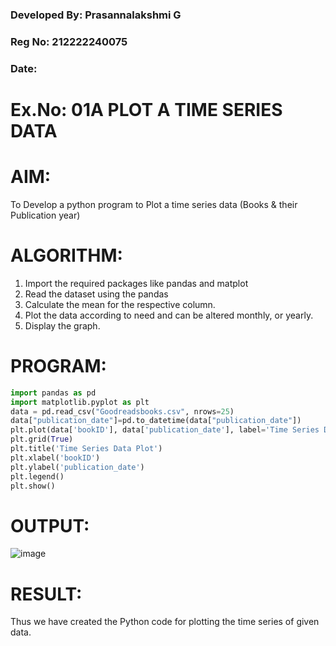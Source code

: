 ### Developed By: Prasannalakshmi G
### Reg No: 212222240075
###  Date: 
# Ex.No: 01A PLOT A TIME SERIES DATA

# AIM:
To Develop a python program to Plot a time series data (Books & their Publication year)
# ALGORITHM:
1. Import the required packages like pandas and matplot
2. Read the dataset using the pandas
3. Calculate the mean for the respective column.
4. Plot the data according to need and can be altered monthly, or yearly.
5. Display the graph.

# PROGRAM:
```python
import pandas as pd
import matplotlib.pyplot as plt
data = pd.read_csv("Goodreadsbooks.csv", nrows=25)
data["publication_date"]=pd.to_datetime(data["publication_date"])
plt.plot(data['bookID'], data['publication_date'], label='Time Series Data')
plt.grid(True)
plt.title('Time Series Data Plot')
plt.xlabel('bookID')
plt.ylabel('publication_date')
plt.legend()
plt.show()
```

# OUTPUT:
![image](https://github.com/user-attachments/assets/2b84445d-9be5-47ae-8cc8-c5418b8fc742)

# RESULT:
Thus we have created the Python code for plotting the time series of given data.

